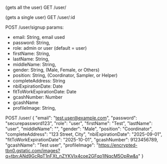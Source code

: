 (gets all the user)
GET /user/ 


(gets a single user)
GET /user/:id


POST /user/signup
params:
  - email: String, email used
  - password: String,
  - role: admin or user (default = user)
  - firstName: String,
  - lastName: String,
  - middleName: String,
  - gender: String, (Male, Female, or Others)
  - position: String, (Coordinator, Sampler, or Helper)
  - completeAddress: String
  - nbiExpirationDate: Date
  - fitToWorkExpirationDate: Date
  - gcashNumber: Number
  - gcashName
  - profileImage: String,

POST /user/
{
  "email": "test.user@example.com",
  "password": "securepassword123",
  "role": "user",
  "firstName": "Test",
  "lastName": "user",
  "middleName": "",
  "gender": "Male",
  "position": "Coordinator",
  "completeAddress": "123 Street, City",
  "nbiExpirationDate": "2025-09-01",
  "fitToWorkExpirationDate": "2025-10-01",
  "gcashNumber": 9123456789,
  "gcashName": "Test user",
  "profileImage": "https://encrypted-tbn0.gstatic.com/images?q=tbn:ANd9GcRqT1nFXt_nZYKVIx4coe2GFqo1lNqcM5OpRw&s"
}



